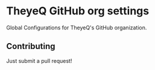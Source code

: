 # TheyeQ GitHub org settings

Global Configurations for TheyeQ's GitHub organization.

## Contributing

Just submit a pull request!
